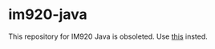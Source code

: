 # im920-java
This repository for IM920 Java is obsoleted.
Use [this](https://github.com/tutertlob/subghz-wireless-java) insted.
